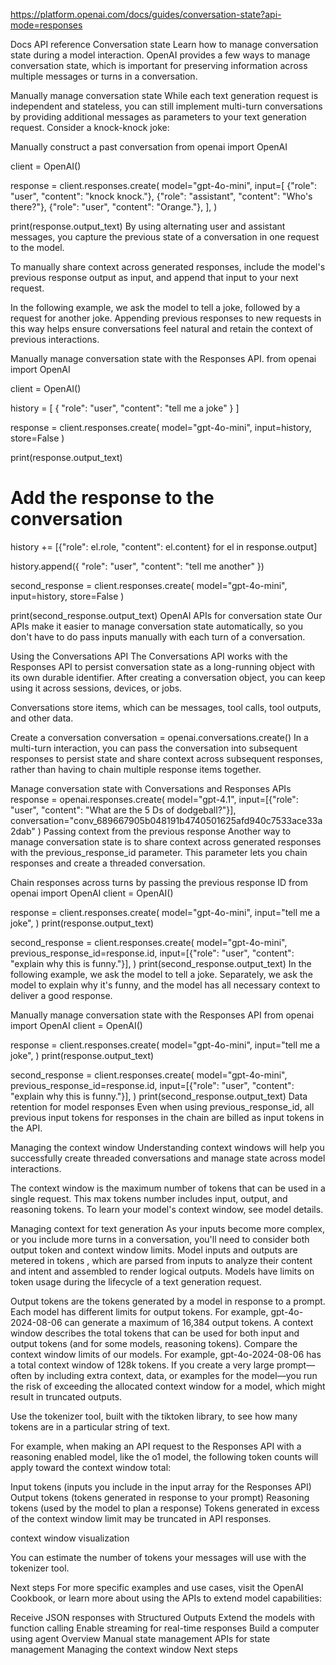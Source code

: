 https://platform.openai.com/docs/guides/conversation-state?api-mode=responses

Docs
API reference
Conversation state
Learn how to manage conversation state during a model interaction.
OpenAI provides a few ways to manage conversation state, which is important for preserving information across multiple messages or turns in a conversation.

Manually manage conversation state
While each text generation request is independent and stateless, you can still implement multi-turn conversations by providing additional messages as parameters to your text generation request. Consider a knock-knock joke:

Manually construct a past conversation
from openai import OpenAI

client = OpenAI()

response = client.responses.create(
    model="gpt-4o-mini",
    input=[
        {"role": "user", "content": "knock knock."},
        {"role": "assistant", "content": "Who's there?"},
        {"role": "user", "content": "Orange."},
    ],
)

print(response.output_text)
By using alternating user and assistant messages, you capture the previous state of a conversation in one request to the model.

To manually share context across generated responses, include the model's previous response output as input, and append that input to your next request.

In the following example, we ask the model to tell a joke, followed by a request for another joke. Appending previous responses to new requests in this way helps ensure conversations feel natural and retain the context of previous interactions.

Manually manage conversation state with the Responses API.
from openai import OpenAI

client = OpenAI()

history = [
    {
        "role": "user",
        "content": "tell me a joke"
    }
]

response = client.responses.create(
    model="gpt-4o-mini",
    input=history,
    store=False
)

print(response.output_text)

# Add the response to the conversation
history += [{"role": el.role, "content": el.content} for el in response.output]

history.append({ "role": "user", "content": "tell me another" })

second_response = client.responses.create(
    model="gpt-4o-mini",
    input=history,
    store=False
)

print(second_response.output_text)
OpenAI APIs for conversation state
Our APIs make it easier to manage conversation state automatically, so you don't have to do pass inputs manually with each turn of a conversation.

Using the Conversations API
The Conversations API works with the Responses API to persist conversation state as a long-running object with its own durable identifier. After creating a conversation object, you can keep using it across sessions, devices, or jobs.

Conversations store items, which can be messages, tool calls, tool outputs, and other data.

Create a conversation
conversation = openai.conversations.create()
In a multi-turn interaction, you can pass the conversation into subsequent responses to persist state and share context across subsequent responses, rather than having to chain multiple response items together.

Manage conversation state with Conversations and Responses APIs
response = openai.responses.create(
  model="gpt-4.1",
  input=[{"role": "user", "content": "What are the 5 Ds of dodgeball?"}],
  conversation="conv_689667905b048191b4740501625afd940c7533ace33a2dab"
)
Passing context from the previous response
Another way to manage conversation state is to share context across generated responses with the previous_response_id parameter. This parameter lets you chain responses and create a threaded conversation.

Chain responses across turns by passing the previous response ID
from openai import OpenAI
client = OpenAI()

response = client.responses.create(
    model="gpt-4o-mini",
    input="tell me a joke",
)
print(response.output_text)

second_response = client.responses.create(
    model="gpt-4o-mini",
    previous_response_id=response.id,
    input=[{"role": "user", "content": "explain why this is funny."}],
)
print(second_response.output_text)
In the following example, we ask the model to tell a joke. Separately, we ask the model to explain why it's funny, and the model has all necessary context to deliver a good response.

Manually manage conversation state with the Responses API
from openai import OpenAI
client = OpenAI()

response = client.responses.create(
    model="gpt-4o-mini",
    input="tell me a joke",
)
print(response.output_text)

second_response = client.responses.create(
    model="gpt-4o-mini",
    previous_response_id=response.id,
    input=[{"role": "user", "content": "explain why this is funny."}],
)
print(second_response.output_text)
Data retention for model responses
Even when using previous_response_id, all previous input tokens for responses in the chain are billed as input tokens in the API.

Managing the context window
Understanding context windows will help you successfully create threaded conversations and manage state across model interactions.

The context window is the maximum number of tokens that can be used in a single request. This max tokens number includes input, output, and reasoning tokens. To learn your model's context window, see model details.

Managing context for text generation
As your inputs become more complex, or you include more turns in a conversation, you'll need to consider both output token and context window limits. Model inputs and outputs are metered in 
tokens
, which are parsed from inputs to analyze their content and intent and assembled to render logical outputs. Models have limits on token usage during the lifecycle of a text generation request.

Output tokens are the tokens generated by a model in response to a prompt. Each model has different limits for output tokens. For example, gpt-4o-2024-08-06 can generate a maximum of 16,384 output tokens.
A context window describes the total tokens that can be used for both input and output tokens (and for some models, reasoning tokens). Compare the context window limits of our models. For example, gpt-4o-2024-08-06 has a total context window of 128k tokens.
If you create a very large prompt—often by including extra context, data, or examples for the model—you run the risk of exceeding the allocated context window for a model, which might result in truncated outputs.

Use the tokenizer tool, built with the tiktoken library, to see how many tokens are in a particular string of text.

For example, when making an API request to the Responses API with a reasoning enabled model, like the o1 model, the following token counts will apply toward the context window total:

Input tokens (inputs you include in the input array for the Responses API)
Output tokens (tokens generated in response to your prompt)
Reasoning tokens (used by the model to plan a response)
Tokens generated in excess of the context window limit may be truncated in API responses.

context window visualization

You can estimate the number of tokens your messages will use with the tokenizer tool.

Next steps
For more specific examples and use cases, visit the OpenAI Cookbook, or learn more about using the APIs to extend model capabilities:

Receive JSON responses with Structured Outputs
Extend the models with function calling
Enable streaming for real-time responses
Build a computer using agent
Overview
Manual state management
APIs for state management
Managing the context window
Next steps
